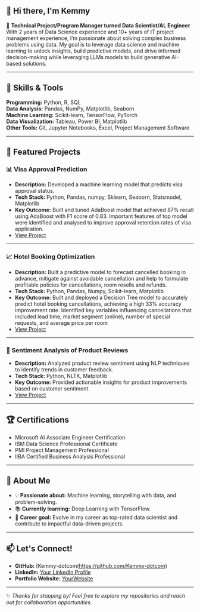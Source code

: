 
## 👋 Hi there, I'm Kemmy  

🌟 **Technical Project/Program Manager turned Data Scientist/AL Engineer**  
With 2 years of Data Science experience and 10+ years of IT project management experience, I’m passionate about solving complex business problems using data. My goal is to leverage data science and machine learning to unlock insights, build predictive models, and drive informed decision-making while leveraging LLMs models to build generative AI-based solutions.

---

## 🔧 Skills & Tools  
**Programming:** Python, R, SQL  
**Data Analysis:** Pandas, NumPy, Matplotlib, Seaborn  
**Machine Learning:** Scikit-learn, TensorFlow, PyTorch  
**Data Visualization:** Tableau, Power BI, Matplotlib  
**Other Tools:** Git, Jupyter Notebooks, Excel, Project Management Software  

---

## 📂 Featured Projects  

### 📊 **Visa Approval Prediction**  
- **Description:** Developed a machine learning model that predicts visa approval status.  
- **Tech Stack:** Python, Pandas, numpy, Sklearn, Seaborn, Statsmodel, Matplotlib  
- **Key Outcome:** Built and tuned AdaBoost model that achieved 87% recall using AdaBoost with F1 score of 0.83. Important features of top model were identified and analysed to improve approval retention rates of visa application.  
- [View Project](https://github.com/Kemmy-dotcom/Visa-Approval-Prediction)  

---
### 📈 **Hotel Booking Optimization**  
- **Description:** Built a predictive model to forecast cancelled booking in advance, mitigate against avoidable cancellation and help to formulate profitable policies for cancellations, room resells and refunds.  
- **Tech Stack:** Python, Pandas, Numpy, Scikit-learn, Matplotlib  
- **Key Outcome:** Built and deployed a Decision Tree model to accurately predict hotel booking cancellations, achieving a high 33% accuracy improvement rate. Identified key variables influencing cancellations that included lead time, market segment (online), number of special requests, and average price per room 
- [View Project](https://github.com/Kemmy-dotcom/KemmyO_HotelBookingOptimization.git)  

---

### 🤖 **Sentiment Analysis of Product Reviews**  
- **Description:** Analyzed product review sentiment using NLP techniques to identify trends in customer feedback.  
- **Tech Stack:** Python, NLTK, Matplotlib  
- **Key Outcome:** Provided actionable insights for product improvements based on customer sentiment.  
- [View Project](https://github.com/Kemmy-dotcom/Sentiment-Analysis-Reviews)  

---

## 🏆 Certifications  
- Microsoft AI Associate Engineer Certification  
- IBM Data Science Professional Certificate  
- PMI Project Management Professional
- IIBA Certified Business Analysis Professional 

---

## 🌟 About Me  
- 💡 **Passionate about:** Machine learning, storytelling with data, and problem-solving.  
- 📚 **Currently learning:** Deep Learning with TensorFlow.  
- 🌱 **Career goal:** Evolve in my career as top-rated data scientist and contribute to impactful data-driven projects.  

---

## 📫 Let's Connect!  
- **GitHub:** [Kemmy-dotcom(https://github.com/Kemmy-dotcom)  
- **LinkedIn:** [Your LinkedIn Profile](https://linkedin.com/in/YourLinkedIn)  
- **Portfolio Website:** [YourWebsite](https://yourwebsite.com)  

---

✨ *Thanks for stopping by! Feel free to explore my repositories and reach out for collaboration opportunities.*  

<!--
**Kemmy-dotcom/Kemmy-dotcom** is a ✨ _special_ ✨ repository because its `README.md` (this file) appears on your GitHub profile.

Here are some ideas to get you started:

- 🔭 I’m currently working on ...
- 🌱 I’m currently learning ...
- 👯 I’m looking to collaborate on ...
- 🤔 I’m looking for help with ...
- 💬 Ask me about ...
- 📫 How to reach me: ...
- 😄 Pronouns: ...
- ⚡ Fun fact: ...
-->
